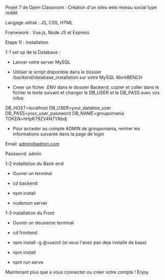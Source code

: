 Projet 7 de Open Classroom : Création d'un sites web réseau social type reddit

Langage utilisé : JS, CSS, HTML

Framework : Vue.js, Node.JS et Express



Etape 1) : Installation

1-1 set up de la Database :

- Lancer votre server MySQL 

- Utiliser le script disponible dans le dossier /backend/database_installation  sur votre MySQL WorkBENCH

- Creer un ficher .ENV dans le dossier Backend, copier et coller dans le fichier le texte suivant et changer le DB_USER et le DB_PASS avec vos infos:

DB_HOST=localhost
DB_USER=your_databse_user
DB_PASS=your_user_password
DB_NAME=groupomania
TOKEN=hHpK79ZV4N7YAbdj

- Pour acceder au compte ADMIN de groupomania, rentrer les informations suivante dans la page de login

Email:
admin@admin.com

Password:
admin


1-2 installation du Back-end 

- Ouvrer un terminal

- cd backend

- npm install

- nodemon server


1-3 installation du Front

- Ouvrer un deuxieme terminal

- cd frontend

- npm install -g @vue/cli (si vous l'avez pas deja installé de base)

- npm install

- npm run serve



Maintenant plus que a vous connecter ou créer votre compte ! Enjoy



